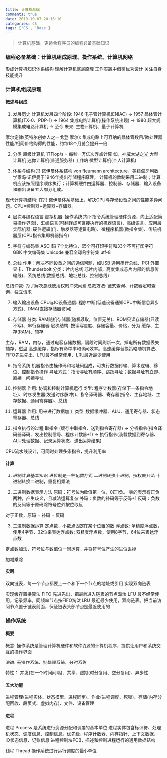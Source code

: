 ```yaml
---
title: 计算机基础
comments: true
date: 2019-10-07 20:16:10
categories: CS
tags: ['CS', 'Base']
---
```


> 计算机基础，更适合程序员的编程必备基础知识

### 编程必备基础：计算机组成原理、操作系统、计算机网络
形成计算机知识体系结构
理解计算机底层原理
工作实践中借鉴优秀设计
关注自身技能提升


### 计算机组成原理
#### 概述与组成
1. 发展历史
计算机发展四个阶段: 1946 电子管计算机(ENIAC) -> 1957 晶体管计算机(TX-0、PDP-1) -> 1964 集成电路计算机(操作系统出现) -> 1980 超大规模集成电路计算机  -> 至今
未来: 生物计算机、量子计算机

摩尔定律(英特尔创始人之一戈登·摩尔): 集成电路上可容纳的晶体管数目/微处理器性能/相同价格购得的性能，约每18个月就会提升一倍

2. 分类
超级计算机 1TFlop/s = 每秒一万亿次浮点计算  如，神威太湖之光
大型计算机
迷你计算机(普通服务器)
工作站
微型计算机(个人计算机)

3. 体系与结构
冯·诺伊曼体系结构 von Neumann architecture，美籍匈牙利数学家冯·诺伊曼于1946年提出存储程序原理。
计算机的数制采用二进制；计算机应该按照程序顺序执行；计算机硬件由运算器、控制器、存储器、输入设备和输出设备五大部分组成。

现代计算机结构: 在冯·诺伊曼体系基础上，解决CPU与存储设备之间的性能差异问题。CPU=控制器+运算器+存储器。

4. 层次与编程语言
虚拟机器: 操作系统(向下指令系统管理硬件资源，向上适配简易操作界面)、汇编语言(可翻译成可直接执行的机器语言)、高级语言、应用层
实际机器: 硬件逻辑(门、触发器等逻辑电路)、微程序机器(微指令集)、传统机器层(CPU指令集即机器指令)

5. 字符与编码集
ASCII码 7个比特位，95个可打印字符和33个不可打印字符
GBK 中文编码集
Unicode 兼容全球的字符集 utf-8

6. 总线
作用：解决不同设备之间的通信问题，如USB 通用串行总线、PCI 外置显卡、Thunderbolt
分类：片内总线(芯片内部，高度集成芯片内部的信息传输线)、系统总线(数据总线、地址总线、控制总线)

总线仲裁: 为了解决总线使用权的冲突问题
总裁方法: 链式查询、计数器定时查询、独立请求

7. 输入输出设备
CPU与IO设备通信: 程序中断(低速设备通知CPU中断信息异步方式)、DMA(直接存储器访问)

8. 存储器
分类: RAM随机存储器(随机读取，位置无关)、ROM只读存储器(只读不写)、串行存储器
层次结构: 按读写速度、存储容量、价格，分为 缓存、主存(RAM)、辅存

主存，RAM，内存，通过电容存储数据，隔段时间刷新一次，掉电所有数据丢失
辅存，磁盘
高速缓存，指标有命中率和访问效率。高速缓存替换策略随机算法、FIFO先进先出、LFU最不经常使用、LRU最近最少使用

9. 指令系统
机器指令由操作码和地址码组成，可执行数据传输、算术逻辑、移位、控制指令操作
寻址方式：指令寻址有顺序、跳跃寻址；数据寻址有立即、直接、间接寻址

10. 控制器
作用: 协调和控制计算机运行
类型: 程序计数器(存储下一条指令地址)、时序发生器(发送时序脉冲))、指令译码器、寄存器(指令、主存地址、主存数据、通用寄存器)、总线

11. 运算器
作用: 用来进行数据加工
类型: 数据缓冲器、ALU、通用寄存器、状态寄存器、总线

12. 指令执行的过程
取指令 (缓存中取指令、送到指令寄存器) -> 分析指令(指令译码器译码、发出控制信号、程序计数器+1) -> 执行指令(装载数据到寄存器、ALU处理数据、记录运算状态、送出运算结果)

CPU流水线设计，可同时处理多条指令，提升利用率

#### 计算
1. 进制计算基本知识
进位制是一种记数方式
二进制转换十进制，按权展开法
十进制转换二进制，重复相乘法

2. 二进制数据表示方法
原码：符号位为数值第一位，0正1负。 零的表示有正负两种，产生歧义，且减法运算复杂
补码：负数的补码等于反码+1
反码：负数的反码等于原码除符号位外按位取反

对于正数，原码 = 补码 = 反码

3. 二进制数据运算
定点数，小数点固定在某个位置的数
浮点数: 单精度浮点数，使用4字节，32位来表达浮点数; 双精度浮点数，使用8字节，64位来表达浮点数

定点数加法，符号位与数值位一同运算，并将符号位产生的进位丢掉

加减乘除

#### 实践
双向链表，每一个节点都要上一个和下一个节点的地址或引用
实现双向链表

实现缓存置换算法
FIFO 先进先出，把最新进入链表的节点淘汰
LFU 最不经常使用，记录频率，同频率节点按FIFO淘汰
LRU 最近最少使用，双向链表。把当前访问节点置于链表前面，保证链表头部节点是最近使用的


### 操作系统
#### 概要
概念: 操作系统是管理计算机硬件和软件资源的计算机程序，提供让用户和系统交互的操作界面

演进: 无操作系统、批处理系统、分时系统

特性： 并发(在一个时间间隔)、共享、虚拟(时分复用、空分复用)、异步性

#### 五大功能
进程管理(进程实体、状态模型、进程同步)、作业(进程调度、死锁)、存储(内存分配回收、段页式、虚拟内存)、文件、设备管理

#### 进程 
进程 Process 是系统进行资源分配和调度的基本单位
进程实体包含标识符、处理机状态、调度信息、控制信息。优先级、程序计数器、内存指针、上下文数据、IO状态信息、记账信息
进程控制块PCB，描述和控制进程运行的通用数据结构

线程 Thread 操作系统进行运行调度的最小单位